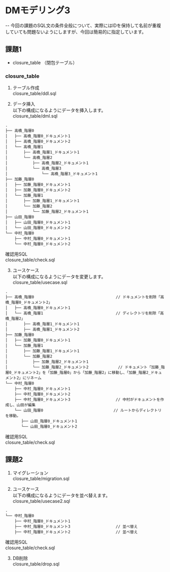 # DMモデリング3

-- 今回の課題のSQL文の条件全般について、実際にはIDを保持して名前が重複していても問題ないようにしますが、今回は簡易的に指定しています。

## 課題1

- closure_table （閉包テーブル）

### closure_table
1. テーブル作成
   <br>
   closure_table/ddl.sql

2. データ挿入
   <br>
   以下の構成になるようにデータを挿入します。
   <br>
   closure_table/dml.sql
```
.
├── 高橋_階層0
│   ├── 高橋_階層0_ドキュメント1
│   ├── 高橋_階層0_ドキュメント2
│   └── 高橋_階層1
│       ├── 高橋_階層1_ドキュメント1
│       └── 高橋_階層2
│           ├── 高橋_階層2_ドキュメント1
│           └── 高橋_階層3
│               └── 高橋_階層3_ドキュメント1
├── 加藤_階層0
│   ├── 加藤_階層0_ドキュメント1
│   ├── 加藤_階層0_ドキュメント2
│   └── 加藤_階層1
│       ├── 加藤_階層1_ドキュメント1
│       └── 加藤_階層2
│           └── 加藤_階層2_ドキュメント1
├── 山田_階層0
│   ├── 山田_階層0_ドキュメント1
│   └── 山田_階層0_ドキュメント2
└── 中村_階層0
    ├── 中村_階層0_ドキュメント1
    └── 中村_階層0_ドキュメント2
```
確認用SQL
<br>
closure_table/check.sql

3. ユースケース
   <br>
   以下の構成になるようにデータを変更します。
   <br>
   closure_table/usecase.sql
```
.
├── 高橋_階層0                                    // ドキュメントを削除「高橋_階層0_ドキュメント2」
│   ├── 高橋_階層0_ドキュメント1                         
│   └── 高橋_階層1                                // ディレクトリを削除「高橋_階層2」
│       ├── 高橋_階層1_ドキュメント1
│       ├── 高橋_階層1_ドキュメント2                
├── 加藤_階層0
│   ├── 加藤_階層0_ドキュメント1                 
│   └── 加藤_階層1
│       ├── 加藤_階層1_ドキュメント1
│       └── 加藤_階層2
│           ├── 加藤_階層2_ドキュメント1
│           └── 加藤_階層2_ドキュメント2             // ドキュメント「加藤_階層0_ドキュメント2」を「加藤_階層0」から「加藤_階層2」に移動し、「加藤_階層2_ドキュメント2」にリネーム
└── 中村_階層0                                 
    ├── 中村_階層0_ドキュメント1
    ├── 中村_階層0_ドキュメント2
    ├── 中村_階層0_ドキュメント3                    // 中村がドキュメントを作成し、山田が編集
    └── 山田_階層0                               // ルートからディレクトリを移動。
       ├── 山田_階層0_ドキュメント1
       └── 山田_階層0_ドキュメント2
```

確認用SQL
<br>
closure_table/check.sql

## 課題2
1. マイグレーション
   <br>
   closure_table/migration.sql

2. ユースケース
   <br>
   以下の構成になるようにデータを並べ替えます。
   <br>
   closure_table/usecase2.sql
```
.
└── 中村_階層0                                 
    ├── 中村_階層0_ドキュメント1
    ├── 中村_階層0_ドキュメント3                    // 並べ替え
    ├── 中村_階層0_ドキュメント2                    // 並べ替え
```
確認用SQL
<br>
closure_table/check.sql

3. DB削除
   <br>
   closure_table/drop.sql
